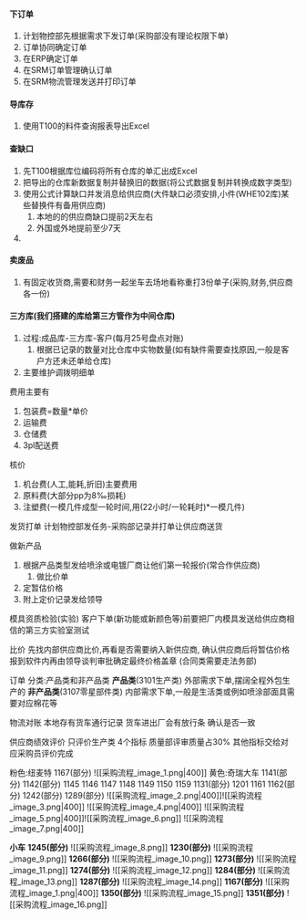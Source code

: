 #### 下订单
1. 计划物控部先根据需求下发订单(采购部没有理论权限下单)
2. 订单协同确定订单
3. 在ERP确定订单
4. 在SRM订单管理确认订单
5. 在SRM物流管理发送并打印订单
#### 导库存
1. 使用T100的料件查询报表导出Excel
#### 查缺口
1. 先T100根据库位编码将所有仓库的单汇出成Excel
2. 把导出的仓库新数据复制并替换旧的数据(将公式数据复制并转换成数字类型)
3. 使用公式计算缺口并发消息给供应商(大件缺口必须安排,小件(WHE102库)某些替换件有备用供应商)
	1. 本地的的供应商缺口提前2天左右
	2. 外国或外地提前至少7天
4. 
#### 卖废品
1. 有固定收货商,需要和财务一起坐车去场地看称重打3份单子(采购,财务,供应商各一份)
#### 三方库(我们搭建的库给第三方管作为中间仓库)
1. 过程:成品库-三方库-客户(每月25号盘点对账)
	1. 根据已记录的数量对比仓库中实物数量(如有缺件需要查找原因,一般是客户方还未还单给仓库)
2. 主要维护调拨明细单

费用主要有
1. 包装费=数量\*单价
2. 运输费
3. 仓储费
4. 3pl配送费

核价
1. 机台费(人工,能耗,折旧)主要费用
2. 原料费(大部分pp为8‰损耗)
3. 注塑费(一模几件成型一轮时间,用(22小时/一轮耗时)*一模几件)

发货打单
计划物控部发任务-采购部记录并打单让供应商送货

做新产品
1. 根据产品类型发给喷涂或电镀厂商让他们第一轮报价(常合作供应商)
	1. 做比价单
2. 定暂估价格
3. 附上定价记录发给领导

模具资质检验(实验)
	客户下单(新功能或新颜色等)前要把厂内模具发送给供应商相信的第三方实验室测试

比价
先找内部供应商比价,再看是否需要纳入新供应商,
确认供应商后将暂估价格报到软件内再由领导谈判审批确定最终价格盖章
(合同类需要走法务部)

订单
	分类:产品类和非产品类
		**产品类**(3101生产类)
			外部需求下单,摆阔全程外包生产的
		**非产品类**(3107零星部件类)
			内部需求下单,一般是生活类或例如喷涂部面具需要对应棉花等

物流对账
	本地存有货车通行记录
	货车进出厂会有放行条
	确认是否一致

供应商绩效评价
	只评价生产类
	4个指标
	质量部评审质量占30%
	其他指标交给对应采购员评价完成


粉色:纽麦特       1167(部分)
![[采购流程_image_1.png|400]]
黄色:奇瑞大车   1141(部分) 1142(部分)  1145 1146 1147 1148 1149 1150 1159  1131(部分)  1201  1161  1162(部分) 1242(部分)  1289(部分)
![[采购流程_image_2.png|400]]![[采购流程_image_3.png|400]]
![[采购流程_image_4.png|400]]
![[采购流程_image_5.png|400]]![[采购流程_image_6.png]]
![[采购流程_image_7.png|400]]



**小车**
	**1245(部分)**
		![[采购流程_image_8.png]]
	**1230(部分)**
		![[采购流程_image_9.png]]
	**1266(部分)**
		![[采购流程_image_10.png]]
	**1273(部分)**
		![[采购流程_image_11.png]]
	**1274(部分)**
		![[采购流程_image_12.png]]
	**1284(部分)**
		![[采购流程_image_13.png]]
		**1287(部分)**
		![[采购流程_image_14.png]]
	**1167(部分)**
		![[采购流程_image_1.png|400]]
	**1350(部分)**
		![[采购流程_image_15.png]]
	**1351(部分)**
		![[采购流程_image_16.png]]


